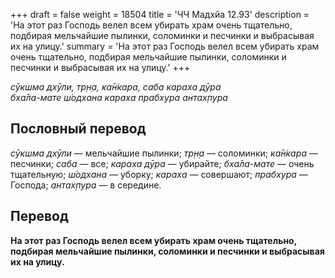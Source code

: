 +++
draft = false
weight = 18504
title = 'ЧЧ Мадхйа 12.93'
description = 'На этот раз Господь велел всем убирать храм очень тщательно, подбирая мельчайшие пылинки, соломинки и песчинки и выбрасывая их на улицу.'
summary = 'На этот раз Господь велел всем убирать храм очень тщательно, подбирая мельчайшие пылинки, соломинки и песчинки и выбрасывая их на улицу.'
+++

_сӯкшма дхӯли, тр̣н̣а, ка̄н̇кара, саба караха дӯра  
бха̄ла-мате ш́одхана караха прабхура антах̣пура_

## Пословный перевод

_сӯкшма_ _дхӯли_ — мельчайшие пылинки; _тр̣н̣а_ — соломинки; _ка̄н̇кара_ — песчинки; _саба_ — все; _караха_ _дӯра_ — убирайте; _бха̄ла_\-_мате_ — очень тщательную; _ш́одхана_ — уборку; _караха_ — совершают; _прабхура_ — Господа; _антах̣пура_ — в середине.

## Перевод

**На этот раз Господь велел всем убирать храм очень тщательно, подбирая мельчайшие пылинки, соломинки и песчинки и выбрасывая их на улицу.**
